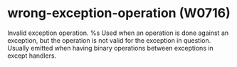 # wrong-exception-operation (W0716)

Invalid exception operation. %s Used when an operation is done against
an exception, but the operation is not valid for the exception in
question. Usually emitted when having binary operations between
exceptions in except handlers.
